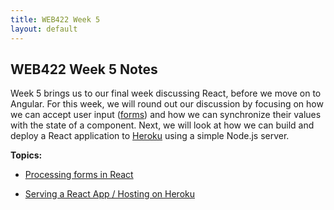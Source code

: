 ```yaml
---
title: WEB422 Week 5
layout: default
---
```


## WEB422 Week 5 Notes

Week 5 brings us to our final week discussing React, before we move on to Angular.  For this week, we will round out our discussion by focusing on how we can accept user input ([forms](https://reactjs.org/docs/forms.html)) and how we can synchronize their values with the state of a component.  Next, we will look at how we can build and deploy a React application to [Heroku](https://www.heroku.com) using a simple Node.js server.

**Topics:**

* [Processing forms in React](react-forms)

* [Serving a React App / Hosting on Heroku](serving-react-heroku)

<br>